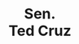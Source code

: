 ---
title: "Sen.</br> Ted Cruz"
short: "TC"
short2: tc
active: true
categories:
 - voterguidecandidate
issues:
 - issue: "Free Speech"
   position: "Whaddddyaaa know?!?!"
 - issue: "Access"
   position: "uhhhhhhh - SHUT UP"
---